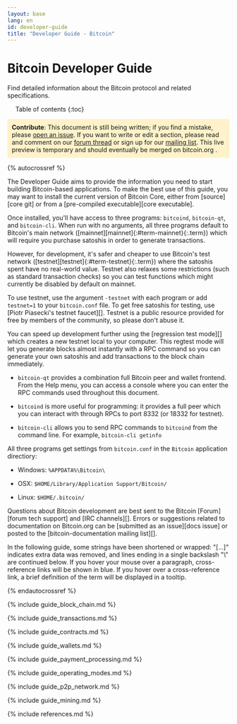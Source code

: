 ```yaml
---
layout: base
lang: en
id: developer-guide
title: "Developer Guide - Bitcoin"
---
```


# Bitcoin Developer Guide

<p class="summary">Find detailed information about the Bitcoin protocol and related specifications.</p>

<div markdown="1" id="toc" class="toc"><div markdown="1">

* Table of contents
{:toc}

</div></div>

<!--#md#<div markdown="1" class="toccontent">#md#-->

<p style="padding:10px;background-color:rgb(255, 242, 202);"><b>Contribute</b>: This document is still being written; if you find a mistake, please
<a href="https://github.com/saivann/bitcoin.org/issues">open an issue</a>. If you want to write or edit a section, please read and comment on our <a href="https://bitcointalk.org/index.php?topic=511876">forum thread</a> or sign up for our <a href="https://groups.google.com/forum/?hl=en#!forum/bitcoin-documentation">mailing list</a>. This live preview is temporary and should eventually be merged on bitcoin.org .</p>

{% autocrossref %}

The Developer Guide aims to provide the information you need to start
building Bitcoin-based applications. To make the best use of this guide,
you may want to install the current version of Bitcoin Core, either from
[source][core git] or from a [pre-compiled executable][core executable].

Once installed, you'll have access to three programs: `bitcoind`,
`bitcoin-qt`, and `bitcoin-cli`.  When run with no arguments, all three
programs default to Bitcoin's main network ([mainnet][mainnet]{:#term-mainnet}{:.term}) which will require
you purchase satoshis in order to generate transactions.

However, for development, it's safer and cheaper to use Bitcoin's test
network ([testnet][testnet]{:#term-testnet}{:.term}) where the satoshis spent have no real-world value.
Testnet also relaxes some restrictions (such as standard transaction
checks) so you can test functions which might currently be disabled by
default on mainnet.  

To use testnet, use the argument `-testnet`<!--noref--> with each program or add
`testnet=1`<!--noref--> to your `bitcoin.conf` file.  To get
free satoshis for testing, use [Piotr Piasecki's testnet faucet][].
Testnet is a public resource provided for free by members of the
community, so please don't abuse it.  

You can speed up development further using the [regression test mode][]
which creates a new testnet local to your computer. This regtest mode
will let you generate blocks almost instantly with a RPC command so you
can generate your own satoshis and add transactions to the block chain
immediately.

* `bitcoin-qt` provides a combination full Bitcoin peer and wallet
  frontend. From the Help menu, you can access a console where you can
  enter the RPC commands used throughout this document.

* `bitcoind` is more useful for programming: it provides a full peer
  which you can interact with through RPCs to port 8332 (or 18332
  for testnet).

* `bitcoin-cli` allows you to send RPC commands to `bitcoind` from the
  command line.  For example, `bitcoin-cli getinfo`

All three programs get settings from `bitcoin.conf` in the `Bitcoin`
application directiory:

* Windows: `%APPDATA%\Bitcoin\`

* OSX: `$HOME/Library/Application Support/Bitcoin/`

* Linux: `$HOME/.bitcoin/`

Questions about Bitcoin development are best sent to the Bitcoin [Forum][forum
tech support] and [IRC channels][]. Errors or suggestions related to
documentation on Bitcoin.org can be [submitted as an issue][docs issue]
or posted to the [bitcoin-documentation mailing list][].

In the following guide, 
some strings have been shortened or wrapped: "[...]" indicates extra data was removed, and lines ending in a single backslash "\\" are continued below.
If you hover your mouse over a paragraph, cross-reference links will be
shown in blue.  If you hover over a cross-reference link, a brief
definition of the term will be displayed in a tooltip.

{% endautocrossref %}

{% include guide_block_chain.md %}

{% include guide_transactions.md %}

{% include guide_contracts.md %}

{% include guide_wallets.md %}

{% include guide_payment_processing.md %}

{% include guide_operating_modes.md %}

{% include guide_p2p_network.md %}

{% include guide_mining.md %}

{% include references.md %}

<!--#md#</div>#md#-->

<script>updateToc();</script>
